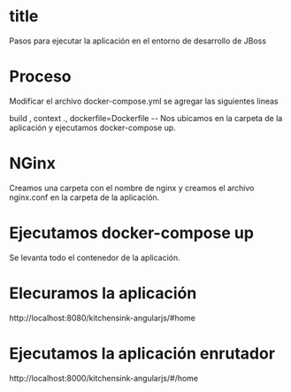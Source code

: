# title
Pasos para ejecutar la aplicación en el entorno de desarrollo de JBoss
# Proceso
Modificar el archivo docker-compose.yml
se agregar las siguientes lineas

build , context ., dockerfile=Dockerfile
-- Nos ubicamos en la carpeta de la aplicación y ejecutamos docker-compose up.
# NGinx
Creamos una carpeta con el nombre de nginx y creamos el archivo nginx.conf en la carpeta de la aplicación.
# Ejecutamos  docker-compose up
Se levanta todo el contenedor de la aplicación.
# Elecuramos la aplicación
http://localhost:8080/kitchensink-angularjs/#home
# Ejecutamos la aplicación enrutador
http://localhost:8000/kitchensink-angularjs/#/home


